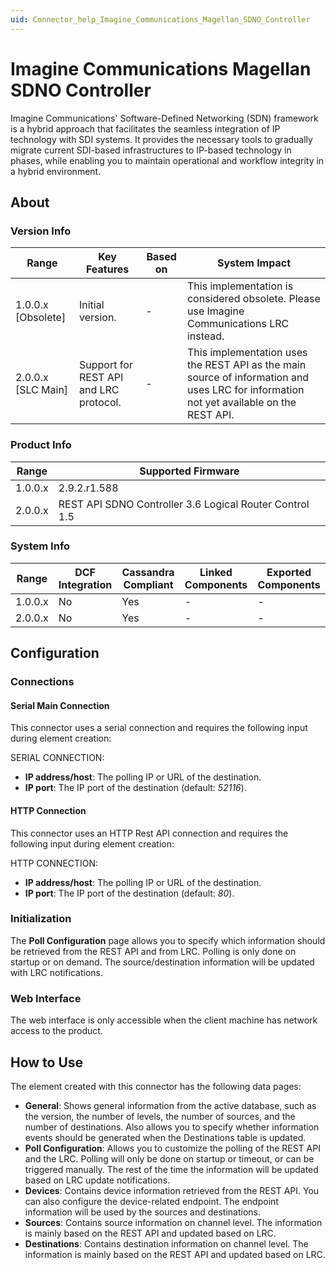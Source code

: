 ```yaml
---
uid: Connector_help_Imagine_Communications_Magellan_SDNO_Controller
---
```


# Imagine Communications Magellan SDNO Controller

Imagine Communications' Software-Defined Networking (SDN) framework is a hybrid approach that facilitates the seamless integration of IP technology with SDI systems. It provides the necessary tools to gradually migrate current SDI-based infrastructures to IP-based technology in phases, while enabling you to maintain operational and workflow integrity in a hybrid environment.

## About

### Version Info

| Range | Key Features | Based on | System Impact |
|--|--|--|--|
| 1.0.0.x [Obsolete] | Initial version. | - | This implementation is considered obsolete. Please use Imagine Communications LRC instead. |
| 2.0.0.x [SLC Main] | Support for REST API and LRC protocol. | - | This implementation uses the REST API as the main source of information and uses LRC for information not yet available on the REST API. |

### Product Info

| Range     | Supported Firmware                                      |
|-----------|---------------------------------------------------------|
| 1.0.0.x   | 2.9.2.r1.588                                            |
| 2.0.0.x   | REST API SDNO Controller 3.6 Logical Router Control 1.5 |

### System Info

| Range     | DCF Integration     | Cassandra Compliant     | Linked Components     | Exported Components     |
|-----------|---------------------|-------------------------|-----------------------|-------------------------|
| 1.0.0.x   | No                  | Yes                     | -                     | -                       |
| 2.0.0.x   | No                  | Yes                     | -                     | -                       |

## Configuration

### Connections

#### Serial Main Connection

This connector uses a serial connection and requires the following input during element creation:

SERIAL CONNECTION:

- **IP address/host**: The polling IP or URL of the destination.
- **IP port**: The IP port of the destination (default: *52116*).

#### HTTP Connection

This connector uses an HTTP Rest API connection and requires the following input during element creation:

HTTP CONNECTION:

- **IP address/host**: The polling IP or URL of the destination.
- **IP port**: The IP port of the destination (default: *80*).

### Initialization

The **Poll Configuration** page allows you to specify which information should be retrieved from the REST API and from LRC. Polling is only done on startup or on demand. The source/destination information will be updated with LRC notifications.

### Web Interface

The web interface is only accessible when the client machine has network access to the product.

## How to Use

The element created with this connector has the following data pages:

- **General**: Shows general information from the active database, such as the version, the number of levels, the number of sources, and the number of destinations. Also allows you to specify whether information events should be generated when the Destinations table is updated.
- **Poll Configuration**: Allows you to customize the polling of the REST API and the LRC. Polling will only be done on startup or timeout, or can be triggered manually. The rest of the time the information will be updated based on LRC update notifications.
- **Devices**: Contains device information retrieved from the REST API. You can also configure the device-related endpoint. The endpoint information will be used by the sources and destinations.
- **Sources**: Contains source information on channel level. The information is mainly based on the REST API and updated based on LRC.
- **Destinations**: Contains destination information on channel level. The information is mainly based on the REST API and updated based on LRC.
